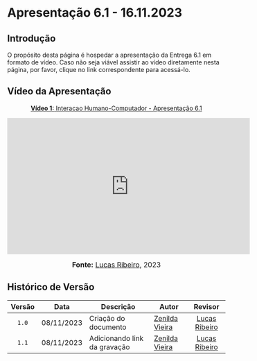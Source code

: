 # Apresentação 6.1 - 16.11.2023

## Introdução

O propósito desta página é hospedar a apresentação da Entrega 6.1 em formato de vídeo. Caso não seja viável assistir ao vídeo diretamente nesta página, por favor, clique no link correspondente para acessá-lo.

## Vídeo da Apresentação

<div align="center">

<p style="text-align: center"><a href="https://www.youtube.com/" target="blanket"><b>Vídeo 1:</b> Interacao Humano-Computador - Apresentação 6.1</a></p>

<iframe width="560" height="315" src="https://www.youtube.com/embed/XSX8USEGFg0" title="Apresentação 6.1" frameborder="0" allow="accelerometer; autoplay; clipboard-write; encrypted-media; gyroscope; picture-in-picture" allowfullscreen></iframe>

<font size="3"><p style="text-align: center"><b>Fonte:</b> <a href="https://github.com/lucassousz">Lucas Ribeiro</a>, 2023</p></font>
</div>

## Histórico de Versão

|Versão|Data|Descrição|Autor|Revisor|
|:----:|----|---------|-----|:-------:|
|`1.0`|08/11/2023|Criação do documento|[Zenilda Vieira](https://github.com/zenildavieira)|[Lucas Ribeiro](https://github.com/lucassousz)|
|`1.1`|08/11/2023|Adicionando link da gravação|[Zenilda Vieira](https://github.com/zenildavieira)|[Lucas Ribeiro](https://github.com/lucassousz)|